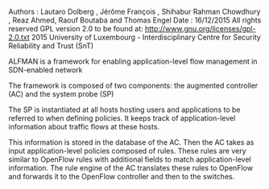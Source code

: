 Authors : Lautaro Dolberg , Jérôme François , Shihabur Rahman Chowdhury , Reaz Ahmed, Raouf Boutaba  and Thomas Engel
Date : 16/12/2015
All rights reserved
GPL version 2.0 to be found at: http://www.gnu.org/licenses/gpl-2.0.txt
2015 University of Luxembourg - Interdisciplinary Centre for Security Reliability and Trust (SnT)

 
ALFMAN is a framework for enabling application-level flow management in
SDN-enabled network 

The framework is composed of two components: the augmented controller (AC) and the system probe (SP)

The SP is instantiated at all hosts hosting users and applications to be referred to when defining policies. It keeps track of application-level information about traffic flows at these hosts.

This information is stored in the database of the AC. Then the
AC takes as input application-level policies composed of rules.
These rules are very similar to OpenFlow rules with additional
fields to match application-level information. The rule engine
of the AC translates these rules to OpenFlow and forwards it
to the OpenFlow controller and then to the switches.

